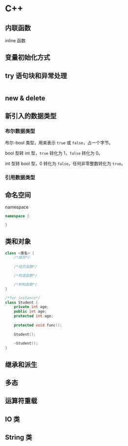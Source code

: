 # C++

## 内联函数

inline 函数

## 变量初始化方式

## try 语句块和异常处理

```cpp

```
## new & delete

## 新引入的数据类型

### 布尔数据类型

布尔-bool 类型，用来表示 `true` 或 `false`，占一个字节。

bool 型转 int 型，`true` 转化为 1，`false` 转化为 0。

int 型转 bool 型，0 转化为 `false`，任何非零整数转化为 `true`。 

### 引用数据类型

## 命名空间

namespace 

```cpp
namespace {

}
```

## 类和对象

```cpp
class <类名> {
    /*成员*/
    
    /*成员函数*/

    /*构造函数*/

    /*析构函数*/
}

/*for instance*/
class Student {
    private int age;
    public int age;
    protected int age;
    
    protected void func();
    
    Student();
    
    ~Student();
}
```

## 继承和派生

## 多态

## 运算符重载

## IO 类

## String 类


